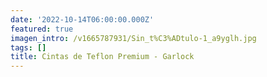 ```yaml
---
date: '2022-10-14T06:00:00.000Z'
featured: true
imagen_intro: /v1665787931/Sin_t%C3%ADtulo-1_a9yglh.jpg
tags: []
title: Cintas de Teflon Premium - Garlock
---
```


